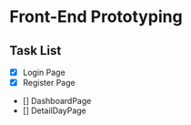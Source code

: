 # Front-End Prototyping
## Task List
- [x] Login Page
- [x] Register Page
- [] DashboardPage
- [] DetailDayPage